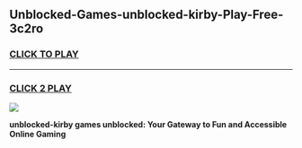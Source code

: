 
## Unblocked-Games-unblocked-kirby-Play-Free-3c2ro
<h3>
<a href="https://premium76.site?title=unblocked-kirby&ref=20M">CLICK TO PLAY</a></h3>
<hr>

<h3>
<a href="https://premium76.site?title=unblocked-kirby&ref=20M">CLICK 2 PLAY</a>
  
</h3>

<a href="https://premium76.site?title=unblocked-kirby&ref=19M"><img src="https://clearcache.store/games.png"></a>


**unblocked-kirby games unblocked: Your Gateway to Fun and Accessible Online Gaming**
